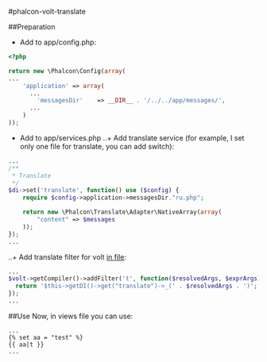 #phalcon-volt-translate

##Preparation
+ Add to app/config.php:
```php
<?php

return new \Phalcon\Config(array(
...
    'application' => array(
      ...
        'messagesDir'    => __DIR__ . '/../../app/messages/',
      ...
    )
));
```
+ Add to app/services.php
..+ Add translate service (for example, I set only one file for translate, you can add switch):
```php
...
/**
 * Translate
 */
$di->set('translate', function() use ($config) {
    require $config->application->messagesDir."ru.php";

    return new \Phalcon\Translate\Adapter\NativeArray(array(
        "content" => $messages
    ));
});
...
```
..+ Add translate filter for volt [in file](https://github.com/ta-tikoma/phalcon-volt-translate/blob/master/app/config/services.php#L57):
```php
...
$volt->getCompiler()->addFilter('t', function($resolvedArgs, $exprArgs) use ($di) {
  return '$this->getDI()->get("translate")->_(' . $resolvedArgs . ')';
});
...
```
##Use
Now, in views file you can use: 
```twig
...
{% set aa = "test" %}
{{ aa|t }}
...
```

